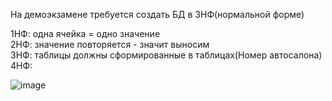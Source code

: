На демоэкзамене требуется создать БД в 3НФ(нормальной форме)</br>

1НФ: одна ячейка = одно значение</br>
2НФ: значение повторяется - значит выносим</br>
3НФ: таблицы должны сформированные в таблицах(Номер автосалона)</br>
4НФ: </br>

![image](https://github.com/Kulikov205/DemoEkzamen/assets/97594290/a3588c12-63fc-4b08-a380-7beae8b71944)
